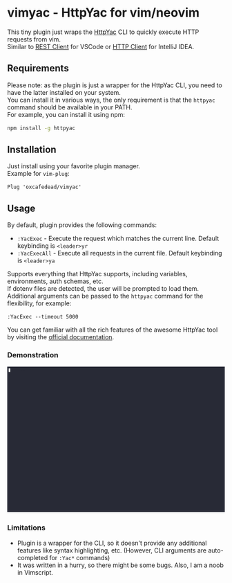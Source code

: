 # vimyac - HttpYac for vim/neovim

This tiny plugin just wraps the [HttpYac](https://httpyac.github.io) CLI to quickly execute HTTP requests from vim.\
Similar to [REST Client](https://marketplace.visualstudio.com/items?itemName=humao.rest-client) for VSCode or 
[HTTP Client](https://www.jetbrains.com/help/idea/http-client-in-product-code-editor.html) for IntelliJ IDEA.

## Requirements

Please note: as the plugin is just a wrapper for the HttpYac CLI, you need to have the latter installed on your system.\
You can install it in various ways, the only requirement is that the `httpyac` command should be available in your PATH.\
For example, you can install it using npm:

```sh
npm install -g httpyac
```

## Installation

Just install using your favorite plugin manager.\
Example for `vim-plug`:

```vim
Plug 'oxcafedead/vimyac'
```

## Usage

By default, plugin provides the following commands:

- `:YacExec` - Execute the request which matches the current line. Default keybinding is `<leader>yr`
- `:YacExecAll` - Execute all requests in the current file. Default keybinding is `<leader>ya`

Supports everything that HttpYac supports, including variables, environments, auth schemas, etc.\
If dotenv files are detected, the user will be prompted to load them.
Additional arguments can be passed to the `httpyac` command for the flexibility, for example:

```vim
:YacExec --timeout 5000
```

You can get familiar with all the rich features of the awesome HttpYac tool by visiting the [official documentation](https://httpyac.github.io).

### Demonstration

![Demo](./demo.gif)

### Limitations

- Plugin is a wrapper for the CLI, so it doesn't provide any additional features like syntax highlighting, etc. (However, CLI arguments are auto-completed for `:Yac*` commands)
- It was written in a hurry, so there might be some bugs. Also, I am a noob in Vimscript.
